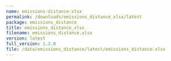 ```yaml
---
name: emissions-distance-xlsx
permalink: /downloads/emissions_distance_xlsx/latest
package: emissions_distance
title: emissions_distance_xlsx
filename: emissions_distance.xlsx
version: latest
full_version: 1.2.0
file: /data/emissions_distance/latest/emissions_distance.xlsx
---
```


